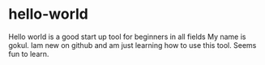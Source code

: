 # hello-world
Hello world is a good start up tool for beginners in all fields
My name is gokul. Iam new on github and am just learning how to use this tool.
Seems fun to learn.
